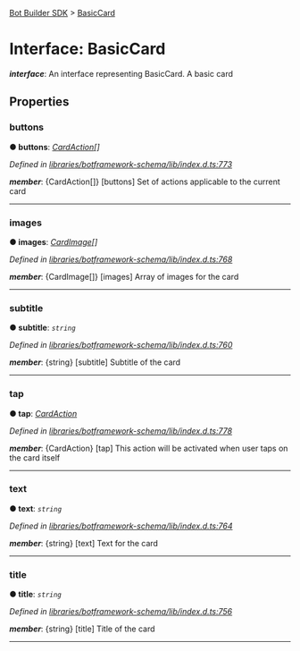 [Bot Builder SDK](../README.md) > [BasicCard](../interfaces/botbuilder.basiccard.md)



# Interface: BasicCard

*__interface__*: An interface representing BasicCard. A basic card



## Properties
<a id="buttons"></a>

###  buttons

**●  buttons**:  *[CardAction](botbuilder.cardaction.md)[]* 

*Defined in [libraries/botframework-schema/lib/index.d.ts:773](https://github.com/Microsoft/botbuilder-js/blob/57c9ba8/libraries/botframework-schema/lib/index.d.ts#L773)*


*__member__*: {CardAction[]} [buttons] Set of actions applicable to the current card





___

<a id="images"></a>

###  images

**●  images**:  *[CardImage](botbuilder.cardimage.md)[]* 

*Defined in [libraries/botframework-schema/lib/index.d.ts:768](https://github.com/Microsoft/botbuilder-js/blob/57c9ba8/libraries/botframework-schema/lib/index.d.ts#L768)*


*__member__*: {CardImage[]} [images] Array of images for the card





___

<a id="subtitle"></a>

###  subtitle

**●  subtitle**:  *`string`* 

*Defined in [libraries/botframework-schema/lib/index.d.ts:760](https://github.com/Microsoft/botbuilder-js/blob/57c9ba8/libraries/botframework-schema/lib/index.d.ts#L760)*


*__member__*: {string} [subtitle] Subtitle of the card





___

<a id="tap"></a>

###  tap

**●  tap**:  *[CardAction](botbuilder.cardaction.md)* 

*Defined in [libraries/botframework-schema/lib/index.d.ts:778](https://github.com/Microsoft/botbuilder-js/blob/57c9ba8/libraries/botframework-schema/lib/index.d.ts#L778)*


*__member__*: {CardAction} [tap] This action will be activated when user taps on the card itself





___

<a id="text"></a>

###  text

**●  text**:  *`string`* 

*Defined in [libraries/botframework-schema/lib/index.d.ts:764](https://github.com/Microsoft/botbuilder-js/blob/57c9ba8/libraries/botframework-schema/lib/index.d.ts#L764)*


*__member__*: {string} [text] Text for the card





___

<a id="title"></a>

###  title

**●  title**:  *`string`* 

*Defined in [libraries/botframework-schema/lib/index.d.ts:756](https://github.com/Microsoft/botbuilder-js/blob/57c9ba8/libraries/botframework-schema/lib/index.d.ts#L756)*


*__member__*: {string} [title] Title of the card





___


